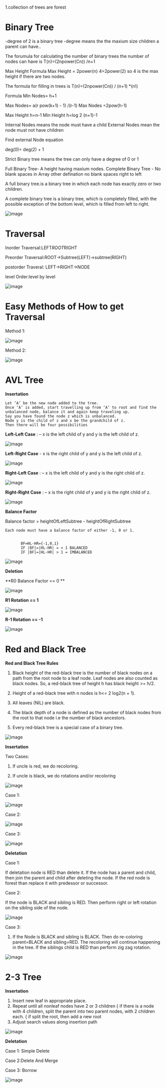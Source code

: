 1.collection of trees are forest


Binary Tree
=====
 
  -degree of 2 is a binary tree
  -degree means the the maxium size children a parent can have..

  The forumula for calculating the number of binary trees the number of nodes can have is T(n)=(2npower(Cn)) /n+1

 
   Max Height Formula Max Height = 2power(n)  4=2power(2) so 4 is the max height   if there are two nodes. 


The formula for filling in trees is T(n)=(2npower(Cn)) / (n+1) *(n!)

  Formula
  Min Nodes= h+1

  Max Nodes= a(r pow(k+1) - 1) /(r-1)
  Max Nodes =2pow(h-1)

  Max Height h=n-1
  Min Height h=log 2 (n+1)-1


Internal Nodes means the node must have a child
External Nodes mean the node must not have children

Find external Node equation

deg(0)= deg(2) + 1


Strict Binary tree means the tree can only have a degree of 0 or 1


Full Binary Tree- A height having maxium nodes.
Complete Binary Tree - No blank spaces in Array
other defination no blank spaces right to left


A full binary tree.is a binary tree in which each node has exactly zero or two children.



A complete binary tree is a binary tree, which is completely filled, with the possible exception of the bottom level, which is filled from left to right.



![image](https://user-images.githubusercontent.com/4705770/156894522-946bac23-8002-4303-a6d7-c5d950ba1622.png)



Traversal
=====
Inorder Traversal:LEFT*ROOT*RIGHT

Preorder Traversal:ROOT->Subtree(LEFT)->subtree(RIGHT)

postorder Traveral: LEFT->RIGHT->NODE 

level Order:level by level


![image](https://user-images.githubusercontent.com/4705770/156894269-2495e1b8-6ffc-4a0d-aca1-ac797b32107b.png)

Easy Methods of How to get Traversal
====================================

Method 1:


![image](https://github.com/selvadurai/DSA-Using-C/blob/main/Trees/Images/howToGetOrderOfTree.png)

Method 2:

![image](https://github.com/selvadurai/DSA-Using-C/blob/main/Trees/Images/easyMethod2.png)



AVL Tree
=====

**Insertation**

    Let ‘A’ be the new node added to the tree.
    Once ‘A’ is added, start travelling up from ‘A’ to root and find the unbalanced node, balance it and again keep traveling up.
    Say you have found the node z which is unbalanced.
    Node y is the child of z and x be the grandchild of z.
    Then there will be four possibilities

   **Left-Left Case** : – x is the left child of y and y is the left child of z.
   
   ![image](https://user-images.githubusercontent.com/4705770/156894836-b90fd50e-d77d-465c-b6c1-4c19a94e428f.png)
    
   **Left-Right Case** -  x is the right child of y and y is the left child of z.
    
   ![image](https://user-images.githubusercontent.com/4705770/156894929-d9a5d47f-695f-462b-957b-357d6bccd17b.png)
   
   
   **Right-Left Case** : – x is the left child of y and y is the right child of z.
   
   ![image](https://user-images.githubusercontent.com/4705770/156894983-4adf1bde-31da-47c6-aa0a-e515ba3ae68a.png)


   **Right-Right Case** : – x is the right child of y and y is the right child of z.
   
   
   ![image](https://user-images.githubusercontent.com/4705770/156894993-f1591d55-b069-4990-b6e3-9f37a8a2c6fc.png)
   
   
 **Balance Factor**
 
   Balance factor = heightOfLeftSubtree - heightOfRightSubtree
  

    Each node must have a balance factor of either -1, 0 or 1.
    
    
           BF=HL-HR={-1,0,1}
           IF |BF|=|HL-HR| = < 1 BALANCED
           IF |BF|=|HL-HR| > 1 = IMBALANCED

   ![image](https://user-images.githubusercontent.com/4705770/156895494-25907513-18dd-410f-b9cd-d0b4ab462ace.png)


   
   
   
   
 **Deletion**
 
   **R0 Balance Factor == 0 **
     
   ![image](https://user-images.githubusercontent.com/4705770/156895103-94f16e20-b3e9-4ad6-87d3-e84f01fbee67.png)

   **R1 Rotation == 1**

   ![image](https://user-images.githubusercontent.com/4705770/156895162-70752453-e91e-4a70-afc1-a161f47dd8c3.png)
   
   **R-1 Rotation == -1**
    
   ![image](https://user-images.githubusercontent.com/4705770/156895212-1052387a-d2e3-4414-8c15-2c3cb25716a0.png)


Red and Black Tree
===

**Red and Black Tree Rules**

1. Black height of the red-black tree is the number of black nodes on a path from the root node to a leaf node. Leaf nodes are also counted as black nodes. So, a    red-black tree of height h has black height >= h/2.

2. Height of a red-black tree with n nodes is h<= 2 log2(n + 1).

3. All leaves (NIL) are black.

4. The black depth of a node is defined as the number of black nodes from the root to that node i.e the number of black ancestors.

5. Every red-black tree is a special case of a binary tree. 



![image](https://user-images.githubusercontent.com/4705770/156954967-2726ee14-b125-4309-8692-e8eb33c92e49.png)


**Insertation**

Two Cases:

1. If uncle is red, we do recoloring. 


2. If uncle is black, we do rotations and/or recoloring



![image](https://user-images.githubusercontent.com/4705770/156955700-fd86df0f-5c58-45bb-a252-89364e32aa15.png)

   

 Case 1:
 
 ![image](https://user-images.githubusercontent.com/4705770/156956321-78f05394-0343-4a82-95fd-b7bf24131b50.png)
 
 
 Case 2:
 
 ![image](https://user-images.githubusercontent.com/4705770/156956354-45d5cfda-e0f0-4303-a925-7c99326540be.png)
 
 Case 3:
 
 ![image](https://user-images.githubusercontent.com/4705770/156956399-7ecc17da-a91d-4fbe-bba3-86733aaa8d70.png)
 
 
 
 **Deletation**
 
 Case 1:
 
 If deletation node is RED than delete it. If the node has a parent and child, then join the parent and child after 
 deleting the node. If the red node is forest than replace it with predessor or successor. 
 
 Case 2:
 
 If the node is BLACK and sibling is RED. Then perform right or left rotation on the sibling side of the node. 
 
 ![image](https://user-images.githubusercontent.com/4705770/156957566-259321ef-3042-43a2-a9ce-b5ec846160af.png)

 
 Case 3: 
 
 1. If the Node is BLACK and sibling is BLACK. Then do re-coloring parent=BLACK and sibling=RED. The recoloring will continue happening in the tree. If the siblings child is RED than perform zig zag rotation.


![image](https://user-images.githubusercontent.com/4705770/156958571-3b971496-b085-4902-87cd-9c7feafd27f8.png)

 
 
 
2-3 Tree
=====

**Insertation**

1. Insert new leaf in appropriate place.
2. Repeat until all nonleaf nodes have 2 or 3 children { if there is a node with 4 children, split the parent into two parent nodes, with 2 children each. { if split the root, then add a new root 
3.  Adjust search values along insertion path


![image](https://user-images.githubusercontent.com/4705770/156959569-3ff04de8-872f-4ea6-a128-7658eaa499ca.png)


**Deletation**

Case 1: Simple Delete

Case 2:Delete And Merge

Case 3: Borrow

![image](https://user-images.githubusercontent.com/4705770/156959952-ce2a4f94-2f16-4913-ab31-244cb5871f06.png)



